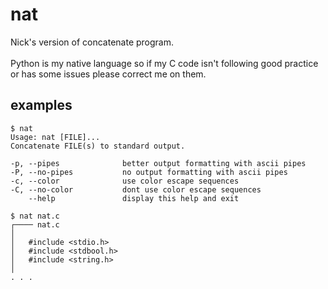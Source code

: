 # nat

Nick's version of concatenate program. <br><br>
Python is my native language so if my C code isn't following good practice or has some issues please correct me on them.

## examples
```
$ nat
Usage: nat [FILE]...
Concatenate FILE(s) to standard output.

-p, --pipes              better output formatting with ascii pipes
-P, --no-pipes           no output formatting with ascii pipes
-c, --color              use color escape sequences
-C, --no-color           dont use color escape sequences
    --help               display this help and exit
```

```
$ nat nat.c
┌──── nat.c 
│
│   #include <stdio.h>
│   #include <stdbool.h>
│   #include <string.h>
│   
. . .
```